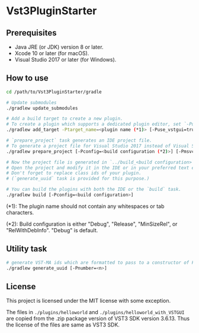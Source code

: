 # Vst3PluginStarter

## Prerequisites

* Java JRE (or JDK) version 8 or later.
* Xcode 10 or later (for macOS).
* Visual Studio 2017 or later (for Windows).

## How to use

```sh
cd /path/to/Vst3PluginStarter/gradle

# Update submodules
./gradlew update_submodules

# Add a build target to create a new plugin.
# To create a plugin which supports a dedicated plugin editor, set `-Puse_vstgui=true`.
./gradlew add_target -Ptarget_name=<plugin name (*1)> [-Puse_vstgui=true]

# `prepare_project` task generates an IDE project file.
# To generate a project file for Visual Studio 2017 instead of Visual Studio 2019, set `-Pmsvc_version="Visual Studio 15 2017"`
./gradlew prepare_project [-Pconfig=<build configuration (*2)>] [-Pmsvc_version=<msvc version>]

# Now the project file is generated in `../build_<build configuration>`.
# Open the project and modify it in the IDE or in your preferred text editor.
# Don't forget to replace class ids of your plugin.
# (`generate_uuid` task is provided for this purpose.)

# You can build the plugins with both the IDE or the `build` task.
./gradlew build [-Pconfig=<build configuration>]
```

(*1): The plugin name should not contain any whitespaces or tab characters.

(*2): Build configuration is either "Debug", "Release", "MinSizeRel", or "RelWithDebInfo". "Debug" is default.

## Utility task

```sh
# generate VST-MA ids which are formatted to pass to a constructor of FUID.
./gradlew generate_uuid [-Pnumber=<n>]
```

## License

This project is licensed under the MIT license with some exception.

The files in `./plugins/helloworld` and `./plugins/helloworld_with_VSTGUI` are copied from the .zip package version of VST3 SDK version 3.6.13.
Thus the license of the files are same as VST3 SDK.

